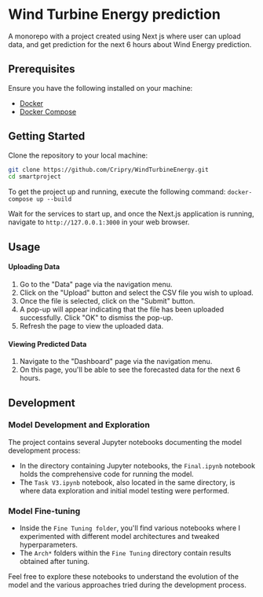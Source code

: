 # Wind Turbine Energy prediction

A monorepo with a project created using Next js where user can upload data, and get prediction for the next 6 hours about Wind Energy prediction.

## Prerequisites

Ensure you have the following installed on your machine:
- [Docker](https://www.docker.com/products/docker-desktop)
- [Docker Compose](https://docs.docker.com/compose/install/)

## Getting Started

Clone the repository to your local machine:

```bash
git clone https://github.com/Cripry/WindTurbineEnergy.git
cd smartproject
```

To get the project up and running, execute the following command:
`docker-compose up --build`


Wait for the services to start up, and once the Next.js application is running, navigate to `http://127.0.0.1:3000` in your web browser.


## Usage

#### Uploading Data
1) Go to the "Data" page via the navigation menu.
2) Click on the "Upload" button and select the CSV file you wish to upload.
3) Once the file is selected, click on the "Submit" button.
4) A pop-up will appear indicating that the file has been uploaded successfully. Click "OK" to dismiss the pop-up.
5) Refresh the page to view the uploaded data.

#### Viewing Predicted Data
1) Navigate to the "Dashboard" page via the navigation menu.
2) On this page, you'll be able to see the forecasted data for the next 6 hours.



## Development

### Model Development and Exploration

The project contains several Jupyter notebooks documenting the model development process:

- In the directory containing Jupyter notebooks, the `Final.ipynb` notebook holds the comprehensive code for running the model.
- The `Task V3.ipynb` notebook, also located in the same directory, is where data exploration and initial model testing were performed.
  
### Model Fine-tuning

- Inside the `Fine Tuning folder`, you'll find various notebooks where I experimented with different model architectures and tweaked hyperparameters.
- The `Arch*` folders within the `Fine Tuning` directory contain results obtained after tuning.

Feel free to explore these notebooks to understand the evolution of the model and the various approaches tried during the development process.

